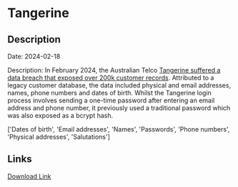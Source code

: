 # Tangerine

## Description

Date: 2024-02-18

Description:
In February 2024, the Australian Telco <a href="https://www.itnews.com.au/news/tangerine-telecom-says-customer-data-of-232000-affected-by-cyber-incident-605337" target="_blank" rel="noopener">Tangerine suffered a data breach that exposed over 200k customer records</a>. Attributed to a legacy customer database, the data included physical and email addresses, names, phone numbers and dates of birth. Whilst the Tangerine login process involves sending a one-time password after entering an email address and phone number, it previously used a traditional password which was also exposed as a bcrypt hash.


['Dates of birth', 'Email addresses', 'Names', 'Passwords', 'Phone numbers', 'Physical addresses', 'Salutations']

## Links

[Download Link](https://link-to.net/1229997/481.6176745477242/dynamic/?r=aHR0cHM6Ly93d3cubWVkaWFmaXJlLmNvbS92aWV3L2N2ck1wa3h1MHhSYVJ6Yy90YW5nZXJpbmV0ZWxlY29tLmNvbS5hdS9maWxl)